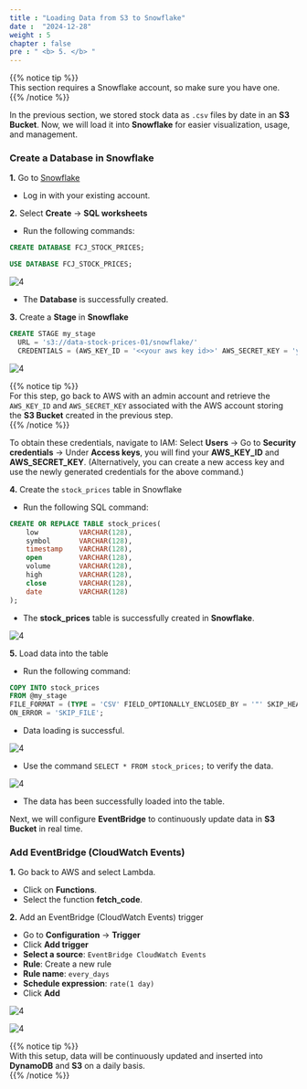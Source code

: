 ```yaml
---
title : "Loading Data from S3 to Snowflake"
date :  "2024-12-28"
weight : 5 
chapter : false
pre : " <b> 5. </b> "
---
```


{{% notice tip %}}  
This section requires a Snowflake account, so make sure you have one.  
{{% /notice %}}  

In the previous section, we stored stock data as `.csv` files by date in an **S3 Bucket**. Now, we will load it into **Snowflake** for easier visualization, usage, and management.  

### Create a Database in Snowflake  

**1.** Go to [Snowflake](https://app.snowflake.com/)  

- Log in with your existing account.  

**2.** Select **Create** → **SQL worksheets**  

- Run the following commands:  

```sql
CREATE DATABASE FCJ_STOCK_PRICES;
```

```sql
USE DATABASE FCJ_STOCK_PRICES;
```

![4](/images/5.fwd/5.1.1.png)  

- The **Database** is successfully created.  

**3.** Create a **Stage** in **Snowflake**  

```sql
CREATE STAGE my_stage
  URL = 's3://data-stock-prices-01/snowflake/'
  CREDENTIALS = (AWS_KEY_ID = '<<your aws key id>>' AWS_SECRET_KEY = 'your aws secret key'); 
```

![4](/images/5.fwd/5.1.2.png)  

{{% notice tip %}}  
For this step, go back to AWS with an admin account and retrieve the `AWS_KEY_ID` and `AWS_SECRET_KEY` associated with the AWS account storing the **S3 Bucket** created in the previous step.  
{{% /notice %}}  

To obtain these credentials, navigate to IAM: Select **Users** → Go to **Security credentials** → Under **Access keys**, you will find your **AWS_KEY_ID** and **AWS_SECRET_KEY**. (Alternatively, you can create a new access key and use the newly generated credentials for the above command.)  

**4.** Create the `stock_prices` table in Snowflake  

- Run the following SQL command:  

```sql
CREATE OR REPLACE TABLE stock_prices(
    low          VARCHAR(128),  
    symbol       VARCHAR(128),
    timestamp    VARCHAR(128),
    open         VARCHAR(128),
    volume       VARCHAR(128),
    high         VARCHAR(128),
    close        VARCHAR(128),
    date         VARCHAR(128)
);
```

- The **stock_prices** table is successfully created in **Snowflake**.  

![4](/images/5.fwd/5.1.3.png)  

**5.** Load data into the table  

- Run the following command:  

```sql
COPY INTO stock_prices
FROM @my_stage
FILE_FORMAT = (TYPE = 'CSV' FIELD_OPTIONALLY_ENCLOSED_BY = '"' SKIP_HEADER = 1)  
ON_ERROR = 'SKIP_FILE';  
```

- Data loading is successful.  

![4](/images/5.fwd/5.1.4.png)  

- Use the command `SELECT * FROM stock_prices;` to verify the data.  

![4](/images/5.fwd/5.1.5.png)  

- The data has been successfully loaded into the table.  

Next, we will configure **EventBridge** to continuously update data in **S3 Bucket** in real time.  

### Add EventBridge (CloudWatch Events)  

**1.** Go back to AWS and select Lambda.  

- Click on **Functions**.  
- Select the function **fetch_code**.  

**2.** Add an EventBridge (CloudWatch Events) trigger  

- Go to **Configuration** → **Trigger**  
- Click **Add trigger**  
- **Select a source**: `EventBridge CloudWatch Events`  
- **Rule**: Create a new rule  
- **Rule name**: `every_days`  
- **Schedule expression**: `rate(1 day)`  
- Click **Add**  

![4](/images/5.fwd/5.1.6.png)  

![4](/images/5.fwd/5.1.7.png)  

{{% notice tip %}}  
With this setup, data will be continuously updated and inserted into **DynamoDB** and **S3** on a daily basis.  
{{% /notice %}}  

